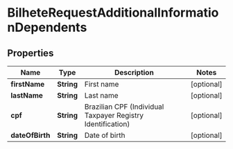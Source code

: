 
# BilheteRequestAdditionalInformationDependents

## Properties
Name | Type | Description | Notes
------------ | ------------- | ------------- | -------------
**firstName** | **String** | First name |  [optional]
**lastName** | **String** | Last name |  [optional]
**cpf** | **String** | Brazilian CPF (Individual Taxpayer Registry Identification) |  [optional]
**dateOfBirth** | **String** | Date of birth |  [optional]




